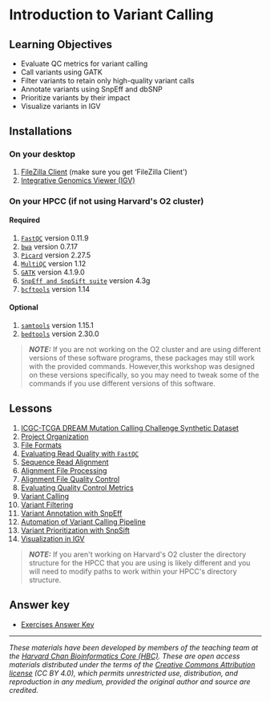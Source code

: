 # Introduction to Variant Calling

## Learning Objectives

- Evaluate QC metrics for variant calling
- Call variants using GATK
- Filter variants to retain only high-quality variant calls
- Annotate variants using SnpEff and dbSNP
- Prioritize variants by their impact
- Visualize variants in IGV

## Installations

### On your desktop

1. [FileZilla Client](https://filezilla-project.org/download.php?type=client) (make sure you get ‘FileZilla Client')
2. [Integrative Genomics Viewer (IGV)](https://software.broadinstitute.org/software/igv/)

### On your HPCC (if not using Harvard's O2 cluster)

#### Required
1. [`FastQC`](https://www.bioinformatics.babraham.ac.uk/projects/fastqc/) version 0.11.9
2. [`bwa`](https://bio-bwa.sourceforge.net) version 0.7.17
3. [`Picard`](https://broadinstitute.github.io/picard/) version 2.27.5
4. [`MultiQC`](https://multiqc.info) version 1.12
5. [`GATK`](https://gatk.broadinstitute.org/hc/en-us) version 4.1.9.0
6. [`SnpEff and SnpSift suite`](http://pcingola.github.io/SnpEff/) version 4.3g
7. [`bcftools`](http://www.htslib.org) version 1.14

#### Optional
1. [`samtools`](http://www.htslib.org) version 1.15.1
2. [`bedtools`](https://bedtools.readthedocs.io/en/latest/index.html) version 2.30.0

> ***NOTE:*** If you are not working on the O2 cluster and are using different versions of these software programs, these packages may still work with the provided commands. However,this workshop was designed on these versions specifically, so you may need to tweak some of the commands if you use different versions of this software.

## Lessons

1. [ICGC-TCGA DREAM Mutation Calling Challenge Synthetic Dataset](../lessons/01_syn3_dataset.md)
2. [Project Organization](../lessons/02_project_organization.md)
3. [File Formats](../lessons/03_file_formats.md)
4. [Evaluating Read Quality with `FastQC`](../lessons/04_fastqc.md)
5. [Sequence Read Alignment](../lessons/05_sequence_alignment_theory.md)
6. [Alignment File Processing ](../lessons/06_alignment_file_processing.md)
7. [Alignment File Quality Control](../lessons/07_alignment_QC.md)
8. [Evaluating Quality Control Metrics](../lessons/08_evaluate_QC.md)
9. [Variant Calling](../lessons/09_variant_calling.md)
10. [Variant Filtering](../lessons/10_variant_filtering.md)
11. [Variant Annotation with SnpEff](../lessons/11_variant_annotation.md)
12. [Automation of Variant Calling Pipeline](../lessons/12_automation_of_variant_calling.md)
13. [Variant Prioritization with SnpSift](../lessons/13_variant_prioritization.md)
14. [Visualization in IGV](../lessons/14_IGV.md)

> ***NOTE:*** If you aren't working on Harvard's O2 cluster the directory structure for the HPCC that you are using is likely different and you will need to modify paths to work within your HPCC's directory structure.

## Answer key
* [Exercises Answer Key](../answer_key/Answer_key.md)

***

*These materials have been developed by members of the teaching team at the [Harvard Chan Bioinformatics Core (HBC)](http://bioinformatics.sph.harvard.edu/). These are open access materials distributed under the terms of the [Creative Commons Attribution license](https://creativecommons.org/licenses/by/4.0/) (CC BY 4.0), which permits unrestricted use, distribution, and reproduction in any medium, provided the original author and source are credited.*
